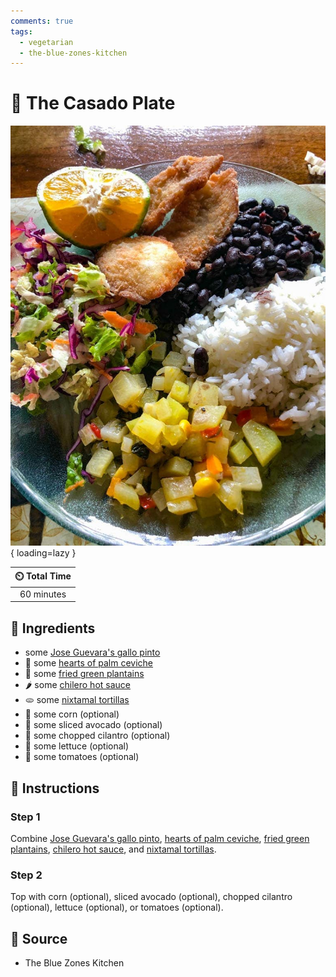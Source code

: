 ```yaml
---
comments: true
tags:
  - vegetarian
  - the-blue-zones-kitchen
---
```

# :curry: The Casado Plate

![The Casado Plate](../assets/images/the-casado-plate.jpg){ loading=lazy }

| :timer_clock: Total Time |
|:-----------------------: |
| 60 minutes |

## :salt: Ingredients

- some [Jose Guevara's gallo pinto][1]
- :leafy_green: some [hearts of palm ceviche][2]
- :banana: some [fried green plantains][3]
- :hot_pepper: some [chilero hot sauce][4]
- :flatbread: some [nixtamal tortillas][5]
- :corn: some corn (optional)
- :avocado: some sliced avocado (optional)
- :herb: some chopped cilantro (optional)
- :leafy_green: some lettuce (optional)
- :tomato: some tomatoes (optional)

## :pencil: Instructions

### Step 1

Combine [Jose Guevara's gallo pinto][1], [hearts of palm ceviche][2], [fried green plantains][3],
[chilero hot sauce][4], and [nixtamal tortillas][5].

### Step 2

Top with corn (optional), sliced avocado (optional), chopped cilantro (optional), lettuce (optional), or tomatoes
(optional).

## :link: Source

- The Blue Zones Kitchen

[1]: <../vegetarian/jose-guevara's-gallo-pinto.md>
[2]: <../sauces-and-dressings/hearts-of-palm-ceviche.md>
[3]: <../sides/fried-green-plantains.md>
[4]: <../sauces-and-dressings/chilero-hot-sauce.md>
[5]: <../ingredients/nixtamal-nicoyan-corn-tortillas.md>
